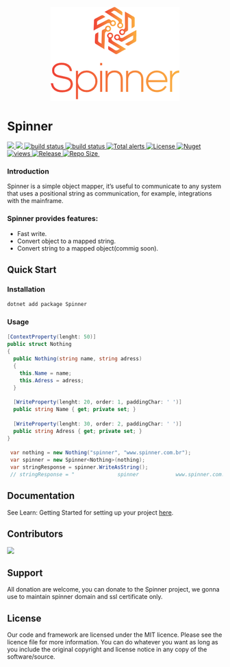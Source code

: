 <div align="center">
  <img src="/Assets/svgexport-6.png?raw=true">
</div>

# Spinner
         
 <a href="https://github.com/SpinnerAlloc/Spinner/graphs/contributors" alt="Contributors">
    <img src="https://img.shields.io/github/contributors/SpinnerAlloc/Spinner" />
</a>
<a href="https://github.com/SpinnerAlloc/Spinner/commits/main" alt="Total Commits">
    <img src="https://img.shields.io/github/commit-activity/m/SpinnerAlloc/Spinner/main" />
</a>  
<a href="https://github.com/SpinnerAlloc/Spinner/actions/workflows/ci.yml">
    <img src="https://github.com/SpinnerAlloc/Spinner/actions/workflows/ci.yml/badge.svg" alt="build status">
</a>
<a href="https://github.com/SpinnerAlloc/Spinner/actions/workflows/ci.yml">
    <img src="https://github.com/SpinnerAlloc/Spinner/actions/workflows/ci-documentation.yml/badge.svg" alt="build status">
</a>
<a href="https://lgtm.com/projects/g/SpinnerAlloc/Spinner/alerts/">
    <img src="https://img.shields.io/lgtm/alerts/g/badges/shields" alt="Total alerts"/>
</a>  
<a href="https://github.com/SpinnerAlloc/Spinner/blob/main/LICENSE">
    <img src="https://img.shields.io/github/license/SpinnerAlloc/Spinner" alt="License"/>
</a>
<a href="https://www.nuget.org/packages/Spinner">
    <img src="https://img.shields.io/nuget/dt/Spinner" alt="Nuget"/>
</a>  
<a href="#">
  <img alt="views" title="Views" src="https://visitor-badge-reloaded.herokuapp.com/badge?page_id=https://github.com/SpinnerAlloc/Spinner&logo=github"/>
</a>
<a href="#">
  <img alt="Release" title="Release" src="https://img.shields.io/nuget/v/spinner"/>
</a>
<a href="#">
  <img alt="Repo Size" title="Repo Size" src="https://img.shields.io/github/repo-size/spinneralloc/spinner"/>
</a>
<a href="https://www.codefactor.io/repository/github/spinneralloc/spinner">
  <img alt="" title="" src="https://www.codefactor.io/repository/github/spinneralloc/spinner/badge"/>  
</a>

<br />

### Introduction 
Spinner is a simple object mapper, it’s useful to communicate to any system that uses a positional string as communication, for example,  integrations with the mainframe.

### Spinner provides features:
* Fast write.
* Convert object to a mapped string.
* Convert string to a mapped object(commig soon).

## Quick Start

### Installation

```csharp
dotnet add package Spinner
```

### Usage

```csharp
[ContextProperty(lenght: 50)]
public struct Nothing
{
  public Nothing(string name, string adress)
  {
    this.Name = name;
    this.Adress = adress;
  }
  
  [WriteProperty(lenght: 20, order: 1, paddingChar: ' ')]
  public string Name { get; private set; }
  
  [WriteProperty(lenght: 30, order: 2, paddingChar: ' ')]
  public string Adress { get; private set; }
}
    
 var nothing = new Nothing("spinner", "www.spinner.com.br");
 var spinner = new Spinner<Nothing>(nothing);
 var stringResponse = spinner.WriteAsString();   
 // stringResponse = "              spinner            www.spinner.com.br"
```

## Documentation
See Learn: Getting Started for setting up your project [here](https://spinneralloc.github.io/Spinner/).

## Contributors
<a href="https://github.com/Daniel-iel"><img src="https://github.com/Daniel-iel.png?size=40" width="40" class="border-radius: 100%" /></a>

## Support
All donation are welcome, you can donate to the Spinner project, we gonna use to maintain spinner domain and ssl certificate only.

## License
Our code and framework are licensed under the MIT licence. Please see the licence file for more information. You can do whatever you want as long as you include the original copyright and license notice in any copy of the software/source.

